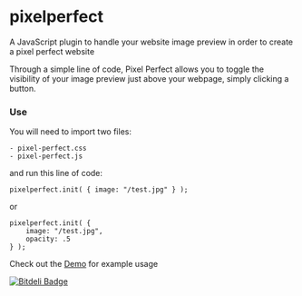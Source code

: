 pixelperfect
============

A JavaScript plugin to handle your website image preview in order to create a pixel perfect website


Through a simple line of code, Pixel Perfect allows you to toggle the visibility of your image preview just above your webpage, simply clicking a button.

### Use

You will need to import two files:
	
	- pixel-perfect.css
	- pixel-perfect.js

and run this line of code:

	pixelperfect.init( { image: "/test.jpg"	} );

or

	pixelperfect.init( { 
	    image: "/test.jpg",
	    opacity: .5
	} );


Check out the [Demo](http://stefanoortisi.github.io/pixelperfect/demo/) for example usage

[![Bitdeli Badge](https://d2weczhvl823v0.cloudfront.net/stefanoortisi/pixelperfect/trend.png)](https://bitdeli.com/free "Bitdeli Badge")

